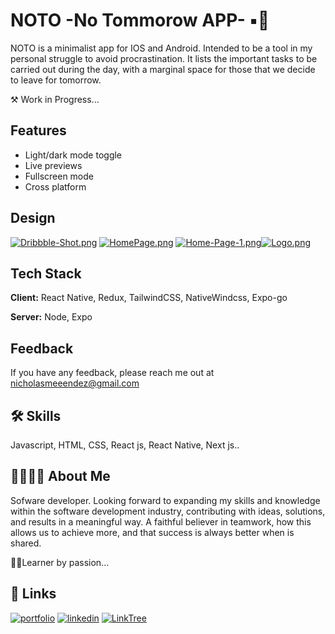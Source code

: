 
# NOTO -No Tommorow APP- ▪️🔲

NOTO is a minimalist app for IOS and Android. Intended to be a tool in my personal struggle to avoid procrastination. It lists the important tasks to be carried out during the day, with a marginal space for those that we decide to leave for tomorrow.

⚒️ Work in Progress...

## Features

- Light/dark mode toggle
- Live previews
- Fullscreen mode
- Cross platform


## Design
[![Dribbble-Shot.png](https://i.postimg.cc/fLhv3VVD/Dribbble-Shot.png)](https://postimg.cc/67YZg5Vm)
[![HomePage.png](https://i.postimg.cc/gkR8hzP0/HomePage.png)](https://postimg.cc/yk1D4zxq)
[![Home-Page-1.png](https://i.postimg.cc/90gTB0Q4/Home-Page-1.png)](https://postimg.cc/dZdLsqdv)[![Logo.png](https://i.postimg.cc/sDwJHHbd/Logo.png)](https://postimg.cc/MvfRv5Wd)

## Tech Stack

**Client:** React Native, Redux, TailwindCSS, NativeWindcss, Expo-go

**Server:** Node, Expo


## Feedback

If you have any feedback, please reach me out at nicholasmeeendez@gmail.com


## 🛠 Skills
Javascript, HTML, CSS, React js, React Native, Next js..


## 👨🏽‍💻🚀 About Me
Sofware developer. Looking forward to expanding my
skills and knowledge within the software development
industry, contributing with ideas, solutions, and results
in a meaningful way. A faithful believer in teamwork,
how this allows us to achieve more, and that success is
always better when is shared.

👨‍🎓Learner by passion...



## 🔗 Links
[![portfolio](https://img.shields.io/badge/my_portfolio-000?style=for-the-badge&logo=ko-fi&logoColor=white)](https://portafolio-one-zeta.vercel.app/)
[![linkedin](https://img.shields.io/badge/linkedin-0A66C2?style=for-the-badge&logo=linkedin&logoColor=white)](https://www.linkedin.com/in/nicholasgmendez/)
[![LinkTree](https://img.shields.io/badge/linktree-00000?style=for-the-badge&logo=linktree&logoColor=white)](https://linktr.ee/nicholasmendez11)

